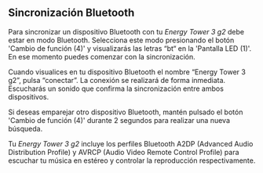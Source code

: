 ## Sincronización Bluetooth

Para sincronizar un dispositivo Bluetooth con tu *Energy Tower 3 g2* debe estar en modo Bluetooth. Selecciona este modo presionando el botón 'Cambio de función (4)' y visualizarás las letras “bt“ en la 'Pantalla LED (1)'. En ese momento puedes comenzar con la sincronización.

Cuando visualices en tu dispositivo Bluetooth el nombre “Energy Tower 3 g2”, pulsa “conectar”. La conexión se realizará de forma inmediata. Escucharás un sonido que confirma la sincronización entre ambos dispositivos.

Si deseas emparejar otro dispositivo Bluetooth, mantén pulsado el botón 'Cambio de función (4)' durante 2 segundos para realizar una nueva búsqueda.

Tu *Energy Tower 3 g2* incluye los perfiles Bluetooth A2DP (Advanced Audio Distribution Profile) y AVRCP (Audio Video Remote Control Profile) para escuchar tu música en estéreo y controlar la reproducción respectivamente.
